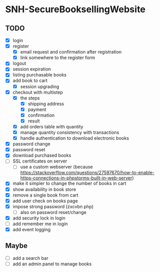 # SNH-SecureBooksellingWebsite

## TODO
- [x] login
- [x] register
  - [X] email request and confirmation after registration
  - [X] link somewhere to the register form
- [x] logout
- [X] session expiration
- [x] listing purchasable books
- [x] add book to cart
  - [X] session upgrading
- [X] checkout with multistep
  - [X] the steps
      - [X] shipping address
      - [X] payment
      - [X] confirmation
      - [X] result
  - [X] add orders table with quantity
  - [X] manage quantity consistency with transactions
  - [X] handle authentication to download electronic books
- [X] password change
- [X] password reset
- [X] download purchased books
- [ ] SSL certificates on server
  - [ ] use a custom webserver (because https://stackoverflow.com/questions/27597670/how-to-enable-https-connections-in-phpstorms-built-in-web-server)
- [X] make it simpler to change the number of books in cart
- [X] show availability in book store
- [X] remove a single book from cart
- [X] add user check on books page 
- [X] impose strong password (zxcvbn php)
  - [ ] also on password reset/change
- [X] add security lock in login 
- [ ] add remember me in login
- [X] add event logging 

## Maybe
- [ ] add a search bar
- [ ] add an admin panel to manage books
